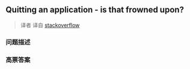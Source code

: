 ## Quitting an application - is that frowned upon?

> 译者 译自 [stackoverflow](http://stackoverflow.com/questions/2033914/quitting-an-application-is-that-frowned-upon) 

### 问题描述 

### 高票答案 

